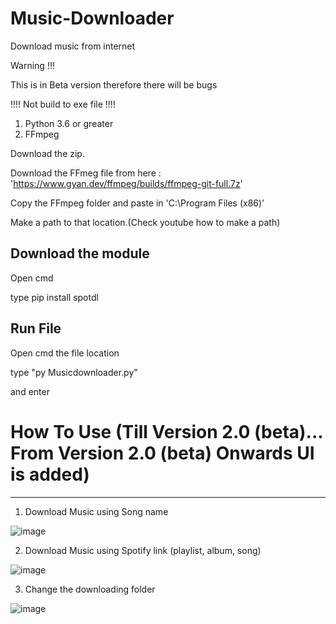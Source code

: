 # Music-Downloader
Download music from internet

Warning !!!

This is in Beta version therefore there will be bugs

 !!!! Not build to exe file !!!!
 
 1. Python 3.6 or greater
 2. FFmpeg
 
 Download the zip.
 
 Download the FFmeg file from here : 'https://www.gyan.dev/ffmpeg/builds/ffmpeg-git-full.7z'
 
 Copy the FFmpeg folder and paste in 'C:\Program Files (x86)'
 
 Make a path to that location.(Check youtube how to make a path)
 
 Download the module
 -------------------
 Open cmd
 
 type pip install spotdl
 
 Run File
 --------
 Open cmd the file location
 
 type "py Musicdownloader.py"
 
 and enter

# How To Use (Till Version 2.0 (beta)... From Version 2.0 (beta) Onwards UI is added)
------------
1. Download Music using Song name

![image](https://user-images.githubusercontent.com/56246216/125608094-e71bdb92-ba66-4623-a657-d564de3b979a.png)

2. Download Music using Spotify link (playlist, album, song)

![image](https://user-images.githubusercontent.com/56246216/125608481-93de3c9d-e0d0-4c17-ae4f-250b54b8a358.png)

3. Change the downloading folder

![image](https://user-images.githubusercontent.com/56246216/125608944-fcd89ace-84a2-4675-ba15-42f33cf71dcd.png)
